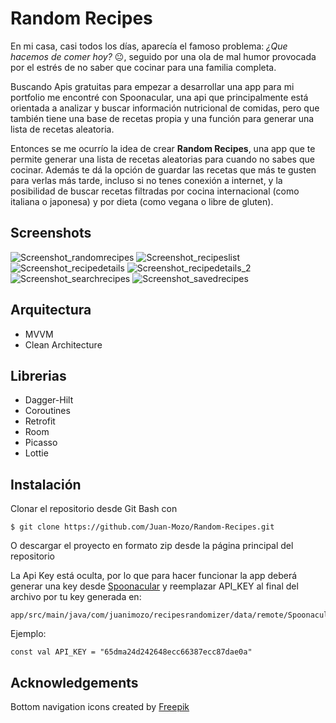 # Random Recipes
En mi casa, casi todos los días, aparecía el famoso problema: *¿Que hacemos de comer hoy?* :neutral_face:, seguido por una ola de mal humor provocada por el estrés de no saber que cocinar para una familia completa.

Buscando Apis gratuitas para empezar a desarrollar una app para mi portfolio me encontré con Spoonacular, una api que principalmente está orientada a analizar y buscar información nutricional de comidas, pero que también tiene una base de recetas propia y una función para generar una lista de recetas aleatoria.

Entonces se me ocurrío la idea de crear **Random Recipes**, una app que te permite generar una lista de recetas aleatorias para cuando no sabes que cocinar. Además te dá la opción de guardar las recetas que más te gusten para verlas más tarde, incluso si no tenes conexión a internet, y la posibilidad de buscar recetas filtradas por cocina internacional (como italiana o japonesa) y por dieta (como vegana o libre de gluten).

## Screenshots
![Screenshot_randomrecipes](https://user-images.githubusercontent.com/89859672/171191303-9dd712ec-5706-417c-a717-3a4834628391.jpg)
![Screenshot_recipeslist](https://user-images.githubusercontent.com/89859672/171191374-35b6a8e0-97f0-49ad-abee-e4faeeffc2e3.jpg)
![Screenshot_recipedetails](https://user-images.githubusercontent.com/89859672/171191387-c65e11d5-5fa7-4f9a-992d-0ee36666bce2.jpg)
![Screenshot_recipedetails_2](https://user-images.githubusercontent.com/89859672/171191402-071a08e9-dbb3-41cf-992a-dae38711a843.jpg)
![Screenshot_searchrecipes](https://user-images.githubusercontent.com/89859672/171191410-aafde291-b2f6-43df-ba4f-c17395fdf452.jpg)
![Screenshot_savedrecipes](https://user-images.githubusercontent.com/89859672/171191420-85fcf2d5-5c3a-4e40-8665-565474a1fc20.jpg)

## Arquitectura
- MVVM
- Clean Architecture

## Librerias
- Dagger-Hilt
- Coroutines
- Retrofit
- Room
- Picasso
- Lottie

## Instalación
Clonar el repositorio desde Git Bash con
```
$ git clone https://github.com/Juan-Mozo/Random-Recipes.git
```
O descargar el proyecto en formato zip desde la página principal del repositorio

La Api Key está oculta, por lo que para hacer funcionar la app deberá generar una key desde [Spoonacular](https://spoonacular.com/food-api/console#Profile)
y reemplazar API_KEY al final del archivo por tu key generada en:
```
app/src/main/java/com/juanimozo/recipesrandomizer/data/remote/SpoonacularApi.kt
```
Ejemplo:
```
const val API_KEY = "65dma24d242648ecc66387ecc87dae0a"
```

## Acknowledgements
Bottom navigation icons created by [Freepik](https://www.freepik.com/)
